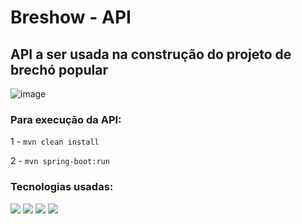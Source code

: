 # Breshow - API

## API a ser usada na construção do projeto de brechó popular

![image](https://github.com/user-attachments/assets/4e08c83e-a1e7-44e9-96dc-e772b2ee2550)


### Para execução da API:

1 - ```mvn clean install```

2 - ```mvn spring-boot:run```

### Tecnologias usadas:

<img src="https://img.shields.io/badge/Java-red?style=for-the-badge&logo=java"> <img src="https://img.shields.io/badge/Maven-grey?style=for-the-badge&logo=apache maven">
<img src="https://img.shields.io/badge/Spring-grey?style=for-the-badge&logo=spring">
<img src="https://img.shields.io/badge/MySQL-white?style=for-the-badge&logo=MySQL">
